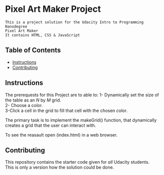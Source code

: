# Pixel Art Maker Project
    This is a project solution for the Udacity Intro to Programming Nanodegree  
    Pixel Art Maker  
    It contains HTML, CSS & JavaScript 

## Table of Contents

* [Instructions](#instructions)
* [Contributing](#contributing)

## Instructions

 The prerequests for this Project are to able to:
 1- Dynamically set the size of the table as an _N_ by _M_ grid.  
 2- Choose a color.  
 3-Click a cell in the grid to fill that cell with the chosen color.  

 The primary task is to implement the makeGrid() function, that dynamically creates a grid that the user can interact with.  

 To see the reasault open (index.html) in a web browser.


## Contributing

This repository contains the starter code given for _all_ Udacity students.  
This is only a version how the solution could be done.
